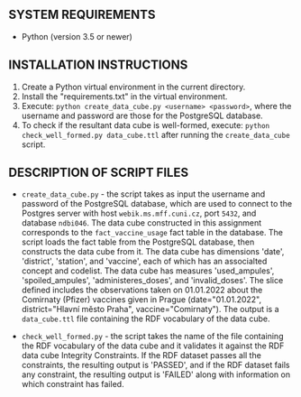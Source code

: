## SYSTEM REQUIREMENTS

- Python (version 3.5 or newer)


## INSTALLATION INSTRUCTIONS

1. Create a Python virtual environment in the current directory.
2. Install the "requirements.txt" in the virtual environment.
3. Execute: `python create_data_cube.py <username> <password>`, where the username and password are those for the PostgreSQL database.
4. To check if the resultant data cube is well-formed, execute: `python check_well_formed.py data_cube.ttl` after running the `create_data_cube` script.


## DESCRIPTION OF SCRIPT FILES

- `create_data_cube.py` - the script takes as input the username and password of the PostgreSQL database, which are used to connect to the Postgres server with host `webik.ms.mff.cuni.cz`, port `5432`, and database `ndbi046`. The data cube constructed in this assignment corresponds to the `fact_vaccine_usage` fact table in the database. The script loads the fact table from the PostgreSQL database, then constructs the data cube from it. The data cube has dimensions 'date', 'district', 'station', and 'vaccine', each of which has an associalted concept and codelist. The data cube has measures 'used_ampules', 'spoiled_ampules', 'administeres_doses', and 'invalid_doses'. The slice defined includes the observations taken on 01.01.2022 about the Comirnaty (Pfizer) vaccines given in Prague (date="01.01.2022", district="Hlavní město Praha", vaccine="Comirnaty"). The output is a `data_cube.ttl` file containing the RDF vocabulary of the data cube.

- `check_well_formed.py` - the script takes the name of the file containing the RDF vocabulary of the data cube and it validates it against the RDF data cube Integrity Constraints. If the RDF dataset passes all the constraints, the resulting output is 'PASSED', and if the RDF dataset fails any constraint, the resulting output is 'FAILED' along with information on which constraint has failed.
